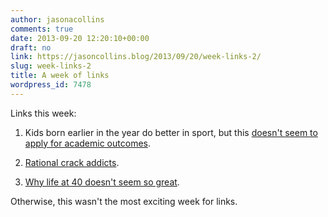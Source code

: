 ```yaml
---
author: jasonacollins
comments: true
date: 2013-09-20 12:20:10+00:00
draft: no
link: https://jasoncollins.blog/2013/09/20/week-links-2/
slug: week-links-2
title: A week of links
wordpress_id: 7478
---
```


Links this week:



	
  1. Kids born earlier in the year do better in sport, but this [doesn't seem to apply for academic outcomes](http://www.newyorker.com/online/blogs/elements/2013/09/youngest-kid-smartest-kid.html).

	
  2. [Rational crack addicts](http://www.nytimes.com/2013/09/17/science/the-rational-choices-of-crack-addicts.html?smid=tw-share&_r=0).

	
  3. [Why life at 40 doesn't seem so great](http://timharford.com/2013/09/what-makes-life-sag-in-the-middle/).


Otherwise, this wasn't the most exciting week for links.
